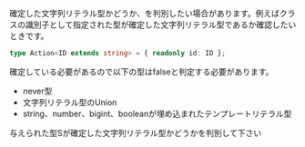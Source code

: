 確定した文字列リテラル型かどうか、を判別したい場合があります。例えばクラスの識別子として指定された型が確定した文字列リテラル型であるか確認したいときです。

```ts
type Action<ID extends string> = { readonly id: ID };
```

確定している必要があるので以下の型はfalseと判定する必要があります。

- never型
- 文字列リテラル型のUnion
- string、number、bigint、booleanが埋め込まれたテンプレートリテラル型

与えられた型Sが確定した文字列リテラル型かどうかを判別して下さい

